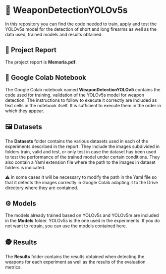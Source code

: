 # :gun: WeaponDetectionYOLOv5s
In this repository you can find the code needed to train, apply and test the YOLOv5s model for the detection of short and long firearms as well as the data used, trained models and results obtained.

## :page_facing_up: Project Report
The project report is **Memoria.pdf**.

## :notebook: Google Colab Notebook 
The Google Colab notebook named **WeaponDetectionYOLOv5** contains the code used for training, validation of the YOLOv5s model for weapon detection. The instructions to follow to execute it correctly are included as text cells in the notebook itself. It is sufficient to execute them in the order in which they appear. 

## :framed_picture: Datasets
The **Datasets** folder contains the various datasets used in each of the experiments described in the report. 
They include the images subdivided in folders train, valid and test, or only test in case the dataset has been used to test the performance of the trained model under certain conditions. They also contain a Yaml extension file where the path to the images in dataset folders is indicated. 

:warning: In some cases it will be necessary to modify the path in the Yaml file so that it detects the images correctly in Google Colab adapting it to the Drive directory where they are contained.

## :gear: Models
The models already trained based on YOLOv5s and YOLOv5m are included in the **Models** folder. YOLOv5s is the one used in the experiments.
If you do not want to retrain, you can use the models contained here.

## :detective: Results 
The **Results** folder contains the results obtained when detecting the weapons for each experiment as well as the results of the evaluation metrics.
